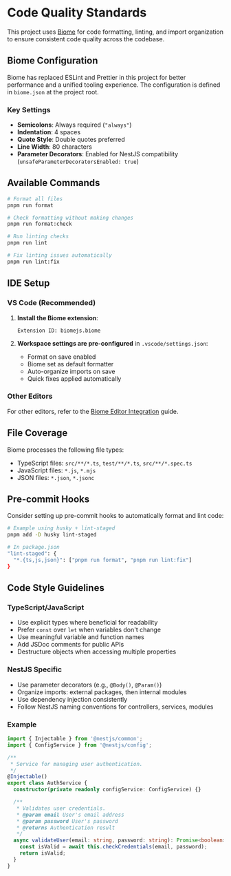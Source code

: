# Code Quality Standards

This project uses [Biome](https://biomejs.dev/) for code formatting, linting, and import organization to ensure consistent code quality across the codebase.

## Biome Configuration

Biome has replaced ESLint and Prettier in this project for better performance and a unified tooling experience. The configuration is defined in `biome.json` at the project root.

### Key Settings

- **Semicolons**: Always required (`"always"`)
- **Indentation**: 4 spaces
- **Quote Style**: Double quotes preferred
- **Line Width**: 80 characters
- **Parameter Decorators**: Enabled for NestJS compatibility (`unsafeParameterDecoratorsEnabled: true`)

## Available Commands

```bash
# Format all files
pnpm run format

# Check formatting without making changes
pnpm run format:check

# Run linting checks
pnpm run lint

# Fix linting issues automatically
pnpm run lint:fix
```

## IDE Setup

### VS Code (Recommended)

1. **Install the Biome extension**:

   ```string
   Extension ID: biomejs.biome
   ```

2. **Workspace settings are pre-configured** in `.vscode/settings.json`:
   - Format on save enabled
   - Biome set as default formatter
   - Auto-organize imports on save
   - Quick fixes applied automatically

### Other Editors

For other editors, refer to the [Biome Editor Integration](https://biomejs.dev/guides/integrate-in-editor/) guide.

## File Coverage

Biome processes the following file types:

- TypeScript files: `src/**/*.ts`, `test/**/*.ts`, `src/**/*.spec.ts`
- JavaScript files: `*.js`, `*.mjs`
- JSON files: `*.json`, `*.jsonc`

## Pre-commit Hooks

Consider setting up pre-commit hooks to automatically format and lint code:

```bash
# Example using husky + lint-staged
pnpm add -D husky lint-staged

# In package.json
"lint-staged": {
  "*.{ts,js,json}": ["pnpm run format", "pnpm run lint:fix"]
}
```

## Code Style Guidelines

### TypeScript/JavaScript

- Use explicit types where beneficial for readability
- Prefer `const` over `let` when variables don't change
- Use meaningful variable and function names
- Add JSDoc comments for public APIs
- Destructure objects when accessing multiple properties

### NestJS Specific

- Use parameter decorators (e.g., `@Body()`, `@Param()`)
- Organize imports: external packages, then internal modules
- Use dependency injection consistently
- Follow NestJS naming conventions for controllers, services, modules

### Example

```typescript
import { Injectable } from '@nestjs/common';
import { ConfigService } from '@nestjs/config';

/**
 * Service for managing user authentication.
 */
@Injectable()
export class AuthService {
  constructor(private readonly configService: ConfigService) {}

  /**
   * Validates user credentials.
   * @param email User's email address
   * @param password User's password
   * @returns Authentication result
   */
  async validateUser(email: string, password: string): Promise<boolean> {
    const isValid = await this.checkCredentials(email, password);
    return isValid;
  }
}
```
